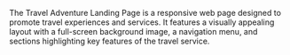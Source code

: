 The Travel Adventure Landing Page is a responsive web page designed to promote travel experiences and services. It features a visually appealing layout with a full-screen background image, a navigation menu, and sections highlighting key features of the travel service.
